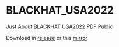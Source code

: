 # BLACKHAT_USA2022

Just About BLACKHAT USA2022 PDF Public

Download in [release](./../../releases/tag/release) or this [mirror](https://letsupload.cc/)
